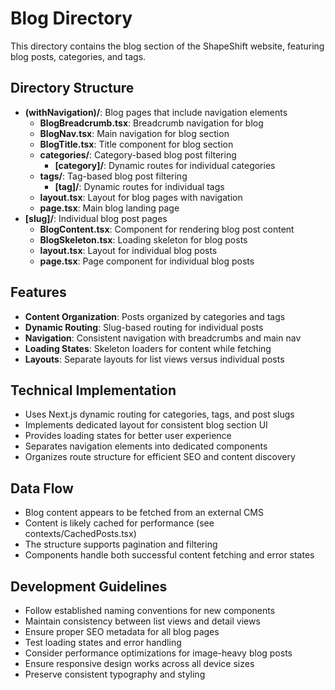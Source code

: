 # Blog Directory

This directory contains the blog section of the ShapeShift website, featuring blog posts, categories, and tags.

## Directory Structure

- **(withNavigation)/**: Blog pages that include navigation elements
  - **BlogBreadcrumb.tsx**: Breadcrumb navigation for blog
  - **BlogNav.tsx**: Main navigation for blog section
  - **BlogTitle.tsx**: Title component for blog section
  - **categories/**: Category-based blog post filtering
    - **[category]/**: Dynamic routes for individual categories
  - **tags/**: Tag-based blog post filtering
    - **[tag]/**: Dynamic routes for individual tags
  - **layout.tsx**: Layout for blog pages with navigation
  - **page.tsx**: Main blog landing page
- **[slug]/**: Individual blog post pages
  - **BlogContent.tsx**: Component for rendering blog post content
  - **BlogSkeleton.tsx**: Loading skeleton for blog posts
  - **layout.tsx**: Layout for individual blog posts
  - **page.tsx**: Page component for individual blog posts

## Features

- **Content Organization**: Posts organized by categories and tags
- **Dynamic Routing**: Slug-based routing for individual posts
- **Navigation**: Consistent navigation with breadcrumbs and main nav
- **Loading States**: Skeleton loaders for content while fetching
- **Layouts**: Separate layouts for list views versus individual posts

## Technical Implementation

- Uses Next.js dynamic routing for categories, tags, and post slugs
- Implements dedicated layout for consistent blog section UI
- Provides loading states for better user experience
- Separates navigation elements into dedicated components
- Organizes route structure for efficient SEO and content discovery

## Data Flow

- Blog content appears to be fetched from an external CMS
- Content is likely cached for performance (see contexts/CachedPosts.tsx)
- The structure supports pagination and filtering
- Components handle both successful content fetching and error states

## Development Guidelines

- Follow established naming conventions for new components
- Maintain consistency between list views and detail views
- Ensure proper SEO metadata for all blog pages
- Test loading states and error handling
- Consider performance optimizations for image-heavy blog posts
- Ensure responsive design works across all device sizes
- Preserve consistent typography and styling